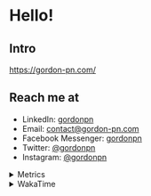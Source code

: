 # Hello!

## Intro

<https://gordon-pn.com/>

## Reach me at

- LinkedIn: [gordonpn](https://www.linkedin.com/in/gordonpn/)
- Email: [contact@gordon-pn.com](mailto:contact@gordon-pn.com)
- Facebook Messenger: [gordonpn](https://www.messenger.com/t/Gordonpn)
- Twitter: [@gordonpn](https://twitter.com/Gordonpn)
- Instagram: [@gordonpn](https://www.instagram.com/gordonpn/)

<details>
  <summary>Metrics</summary>

  <img align="center" src="https://github.com/gordonpn/gordonpn/blob/master/github-metrics.svg" alt="GitHub Metrics">

</details>

<details>
  <summary>WakaTime</summary>

  <!--START_SECTION:waka-->
📊 **This Week I Spent My Time On** 

```text
💬 Programming Languages: 
Other                    18 hrs 26 mins      █████████░░░░░░░░░░░░░░░░   36.42 % 
Java                     11 hrs 21 mins      ██████░░░░░░░░░░░░░░░░░░░   22.42 % 
XML                      9 hrs 45 mins       █████░░░░░░░░░░░░░░░░░░░░   19.26 % 
Bash                     5 hrs 2 mins        ██░░░░░░░░░░░░░░░░░░░░░░░   09.96 % 
Brazil Dependency Config 3 hrs 29 mins       ██░░░░░░░░░░░░░░░░░░░░░░░   06.90 % 

🔥 Editors: 
Chrome                   27 hrs 9 mins       █████████████░░░░░░░░░░░░   53.63 % 
iTerm2                   9 hrs 56 mins       █████░░░░░░░░░░░░░░░░░░░░   19.62 % 
IntelliJ IDEA            5 hrs 51 mins       ███░░░░░░░░░░░░░░░░░░░░░░   11.58 % 
Slack                    3 hrs 13 mins       ██░░░░░░░░░░░░░░░░░░░░░░░   06.36 % 
Firefox                  1 hr 26 mins        █░░░░░░░░░░░░░░░░░░░░░░░░   02.86 % 
```


 Last Updated on 17/03/2025 16:28:56 UTC
<!--END_SECTION:waka-->
</details>

